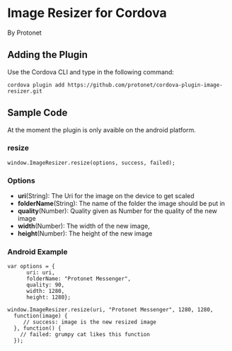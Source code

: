 # Image Resizer for Cordova #
By Protonet

## Adding the Plugin ##

Use the Cordova CLI and type in the following command:

`cordova plugin add https://github.com/protonet/cordova-plugin-image-resizer.git`

## Sample Code

At the moment the plugin is only avaible on the android platform.

### resize

    window.ImageResizer.resize(options, success, failed);

### Options
  - **uri**(String): The Uri for the image on the device to get scaled
  - **folderName**(String): The name of the folder the image should be put in
  - **quality**(Number): Quality given as Number for the quality of the new image
  - **width**(Number): The width of the new image,
  - **height**(Number): The height of the new image

### Android Example
    var options = {
          uri: uri,
          folderName: "Protonet Messenger",
          quality: 90,
          width: 1280,
          height: 1280};

    window.ImageResizer.resize(uri, "Protonet Messenger", 1280, 1280,
      function(image) {
         // success: image is the new resized image
      }, function() {
        // failed: grumpy cat likes this function
      });
